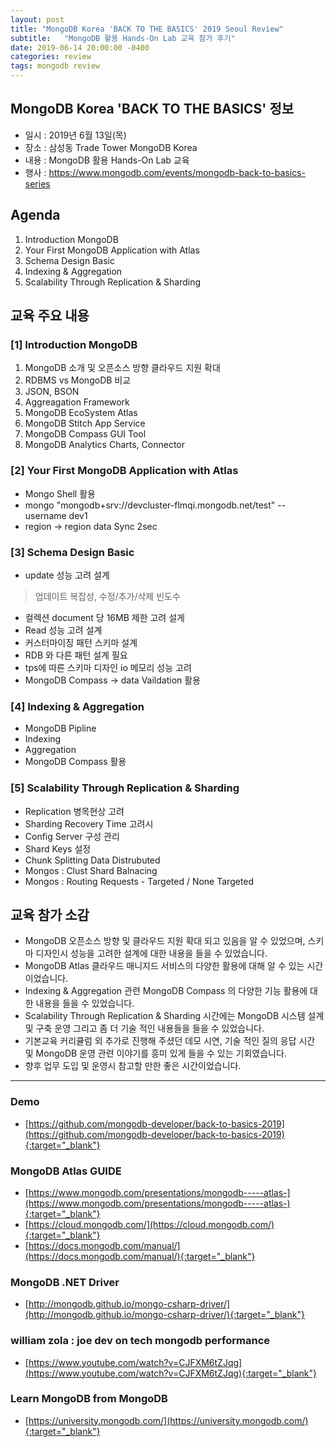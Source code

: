 ```yaml
---
layout: post
title: "MongoDB Korea 'BACK TO THE BASICS' 2019 Seoul Review"
subtitle:   "MongoDB 활용 Hands-On Lab 교육 참가 후기"
date: 2019-06-14 20:00:00 -0400
categories: review
tags: mongodb review
---
```


## MongoDB Korea 'BACK TO THE BASICS' 정보
- 일시 : 2019년 6월 13일(목) 
- 장소 : 삼성동 Trade Tower MongoDB Korea
- 내용 : MongoDB 활용 Hands-On Lab 교육
- 행사 : https://www.mongodb.com/events/mongodb-back-to-basics-series

## Agenda
1. Introduction MongoDB
2. Your First MongoDB Application with Atlas
3. Schema Design Basic
4. Indexing & Aggregation
5. Scalability Through Replication & Sharding

## 교육 주요 내용
### [1] Introduction MongoDB
1. MongoDB 소개 및 오픈소스 방향 클라우드 지원 확대
2. RDBMS vs MongoDB 비교
3. JSON, BSON
4. Aggreagation Framework
5. MongoDB EcoSystem Atlas
6. MongoDB Stitch App Service
7. MongoDB Compass GUI Tool
8. MongoDB Analytics Charts, Connector

### [2] Your First MongoDB Application with Atlas
- Mongo Shell 활용
- mongo "mongodb+srv://devcluster-flmqi.mongodb.net/test" --username dev1
- region -> region data Sync 2sec

### [3] Schema Design Basic
- update 성능 고려 설계
 > 업데이트 복잡성, 수정/추가/삭제 빈도수
- 컬렉션 document 당 16MB 제한 고려 설게
- Read 성능 고려 설계
- 커스터마이징 패턴 스키마 설계
- RDB 와 다른 패턴 설계 필요
- tps에 따른 스키마 디자인 io 메모리 성능 고려
- MongoDB Compass -> data Vaildation 활용

### [4] Indexing & Aggregation
- MongoDB Pipline
- Indexing
- Aggregation
- MongoDB Compass 활용

### [5] Scalability Through Replication & Sharding
- Replication 병목현상 고려 
- Sharding Recovery Time 고려시
- Config Server 구성 관리
- Shard Keys 설정
- Chunk Splitting Data Distrubuted
- Mongos : Clust Shard Balnacing 
- Mongos : Routing Requests - Targeted / None Targeted

## 교육 참가 소감
- MongoDB 오픈소스 방향 및 클라우드 지원 확대 되고 있음을 알 수 있었으며, 스키마 디자인시 성능을 고려한 설계에 대한 내용을 들을 수 있었습니다.
- MongoDB Atlas 클라우드 매니지드 서비스의 다양한 활용에 대해 알 수 있는 시간이었습니다.
- Indexing & Aggregation 관련 MongoDB Compass 의 다양한 기능 활용에 대한 내용을 들을 수 있었습니다.
- Scalability Through Replication & Sharding 시간에는 MongoDB 시스템 설계 및 구축 운영 그리고 좀 더 기술 적인 내용들을 들을 수 있었습니다. 
- 기본교육 커리큘럼 외 추가로 진행해 주셨던 데모 시연, 기술 적인 질의 응답 시간 및 MongoDB 운영 관련 이야기를 흥미 있게 들을 수 있는 기회였습니다.
- 향후 업무 도입 및 운영시 참고할 만한 좋은 시간이었습니다.

---------------------------------------------------

### Demo
- [https://github.com/mongodb-developer/back-to-basics-2019](https://github.com/mongodb-developer/back-to-basics-2019){:target="_blank"}

### MongoDB Atlas GUIDE
- [https://www.mongodb.com/presentations/mongodb-----atlas-](https://www.mongodb.com/presentations/mongodb-----atlas-){:target="_blank"}
- [https://cloud.mongodb.com/](https://cloud.mongodb.com/){:target="_blank"}
- [https://docs.mongodb.com/manual/](https://docs.mongodb.com/manual/){:target="_blank"}

### MongoDB .NET Driver
- [http://mongodb.github.io/mongo-csharp-driver/](http://mongodb.github.io/mongo-csharp-driver/){:target="_blank"}

### william zola : joe dev on tech mongodb performance
- [https://www.youtube.com/watch?v=CJFXM6tZJqg](https://www.youtube.com/watch?v=CJFXM6tZJqg){:target="_blank"}

### Learn MongoDB from MongoDB
- [https://university.mongodb.com/](https://university.mongodb.com/){:target="_blank"}

